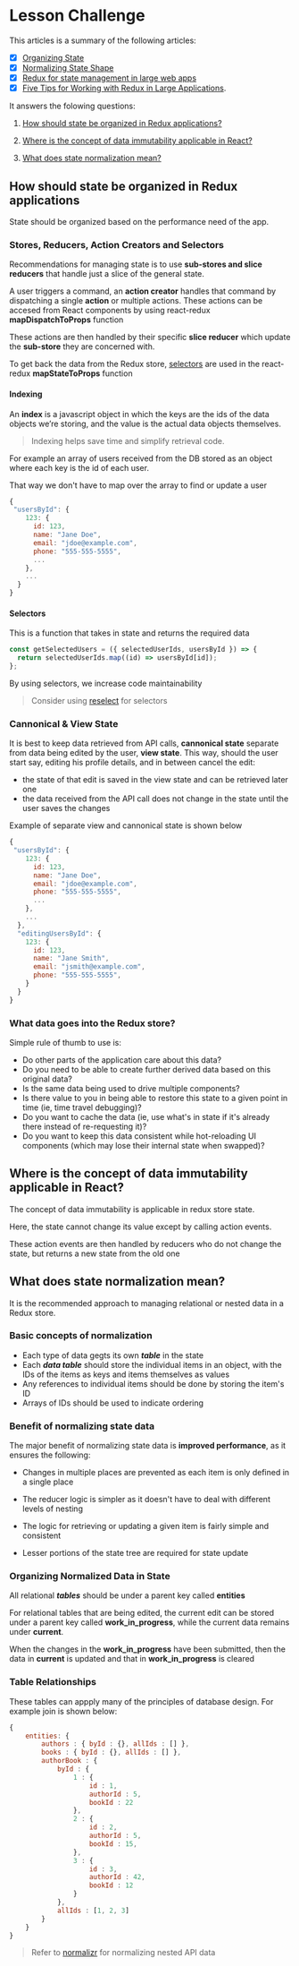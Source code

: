 # Lesson Challenge

This articles is a summary of the following articles:

- [x] [Organizing State](https://redux.js.org/faq/organizing-state)
- [x] [Normalizing State Shape](https://redux.js.org/recipes/structuring-reducers/normalizing-state-shape)
- [x] [Redux for state management in large web apps](https://blog.mapbox.com/redux-for-state-management-in-large-web-apps-c7f3fab3ce9b)
- [x] [Five Tips for Working with Redux in Large Applications](https://medium.com/xandr-tech/five-tips-for-working-with-redux-in-large-applications-89452af4fdcb).

It answers the folowing questions:

1. [How should state be organized in Redux applications?](#how-should-state-be-organized-in-redux-applications)

2. [Where is the concept of data immutability applicable in React?](#where-is-the-concept-of-data-immutability-applicable-in-react)

3. [What does state normalization mean?](#what-does-state-normalization-mean)

## How should state be organized in Redux applications

State should be organized based on the performance need of the app.

### Stores, Reducers, Action Creators and Selectors

Recommendations for managing state is to use **sub-stores and slice reducers** that handle just a slice of the general state.

A user triggers a command, an **action creator** handles that command by dispatching a single **action** or multiple actions.
These actions can be accesed from React components by using react-redux **mapDispatchToProps** function

These actions are then handled by their specific **slice reducer** which update the **sub-store** they are concerned with.

To get back the data from the Redux store, [selectors](#selectors) are used in the react-redux **mapStateToProps** function

#### Indexing

An **index** is a javascript object in which the keys are the ids of the data objects we’re storing, and the value is the actual data objects themselves.

> Indexing helps save time and simplify retrieval code.

For example an array of users received from the DB stored as an object where each key is the id of each user.

That way we don't have to map over the array to find or update a user

```js
{
 "usersById": {
    123: {
      id: 123,
      name: "Jane Doe",
      email: "jdoe@example.com",
      phone: "555-555-5555",
      ...
    },
    ...
  }
}
```

#### Selectors

This is a function that takes in state and returns the required data

```js
const getSelectedUsers = ({ selectedUserIds, usersById }) => {
  return selectedUserIds.map((id) => usersById[id]);
};
```

By using selectors, we increase code maintainability

> Consider using [reselect](https://github.com/reduxjs/reselect#createselectorcreatormemoize-memoizeoptions) for selectors

### Cannonical & View State

It is best to keep data retrieved from API calls, **cannonical state** separate from data being edited by the user, **view state**.
This way, should the user start say, editing his profile details, and in between cancel the edit:

- the state of that edit is saved in the view state and can be retrieved later one
- the data received from the API call does not change in the state until the user saves the changes

Example of separate view and cannonical state is shown below

```js
{
 "usersById": {
    123: {
      id: 123,
      name: "Jane Doe",
      email: "jdoe@example.com",
      phone: "555-555-5555",
      ...
    },
    ...
  },
  "editingUsersById": {
    123: {
      id: 123,
      name: "Jane Smith",
      email: "jsmith@example.com",
      phone: "555-555-5555",
    }
  }
}
```

### What data goes into the Redux store?

Simple rule of thumb to use is:

- Do other parts of the application care about this data?
- Do you need to be able to create further derived data based on this original data?
- Is the same data being used to drive multiple components?
- Is there value to you in being able to restore this state to a given point in time (ie, time travel debugging)?
- Do you want to cache the data (ie, use what's in state if it's already there instead of re-requesting it)?
- Do you want to keep this data consistent while hot-reloading UI components (which may lose their internal state when swapped)?

## Where is the concept of data immutability applicable in React?

The concept of data immutability is applicable in redux store state.

Here, the state cannot change its value except by calling action events.

These action events are then handled by reducers who do not change the state, but returns a new state from the old one

## What does state normalization mean?

It is the recommended approach to managing relational or nested data in a Redux store.

### Basic concepts of normalization

- Each type of data gegts its own **_table_** in the state
- Each **_data table_** should store the individual items in an object, with the IDs of the items as keys and items themselves as values
- Any references to individual items should be done by storing the item's ID
- Arrays of IDs should be used to indicate ordering

### Benefit of normalizing state data

The major benefit of normalizing state data is **improved performance**, as it ensures the following:

- Changes in multiple places are prevented as each item is only defined in a single place

- The reducer logic is simpler as it doesn't have to deal with different levels of nesting

- The logic for retrieving or updating a given item is fairly simple and consistent

- Lesser portions of the state tree are required for state update

### Organizing Normalized Data in State

All relational **_tables_** should be under a parent key called **entities**

For relational tables that are being edited, the current edit can be stored under a parent key called **work_in_progress**, while the current data remains under **current**.

When the changes in the **work_in_progress** have been submitted, then the data in **current** is updated and that in **work_in_progress** is cleared

### Table Relationships

These tables can appply many of the principles of database design.
For example join is shown below:

```js
{
    entities: {
        authors : { byId : {}, allIds : [] },
        books : { byId : {}, allIds : [] },
        authorBook : {
            byId : {
                1 : {
                    id : 1,
                    authorId : 5,
                    bookId : 22
                },
                2 : {
                    id : 2,
                    authorId : 5,
                    bookId : 15,
                },
                3 : {
                    id : 3,
                    authorId : 42,
                    bookId : 12
                }
            },
            allIds : [1, 2, 3]
        }
    }
}
```

> Refer to [normalizr](https://github.com/paularmstrong/normalizr) for normalizing nested API data
